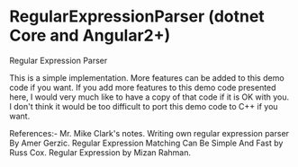 # RegularExpressionParser (dotnet Core and Angular2+)
Regular Expression Parser

This is a simple implementation. More features can be added to this demo code if you want.
If you add more features to this demo code presented here, I would very much like to have a copy of that code if it is OK with you. 
I don't think it would be too difficult to port this demo code to C++ if you want.


References:-
Mr. Mike Clark's  notes.
Writing own regular expression parser By Amer Gerzic.
Regular Expression Matching Can Be Simple And Fast by Russ Cox.
Regular Expression by Mizan Rahman.
